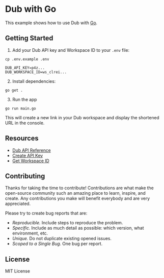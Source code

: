 # Dub with Go

This example shows how to use Dub with [Go](https://go.dev/).

## Getting Started

1. Add your Dub API key and Workspace ID to your `.env` file:

```shell
cp .env.example .env
```

```
DUB_API_KEY=p4z...
DUB_WORKSPACE_ID=ws_clrei...
```

2. Install dependencies:

```shell
go get .
```

3. Run the app

```shell
go run main.go
```

This will create a new link in your Dub workspace and display the shortened URL in the console.

## Resources

- [Dub API Reference](https://dub.co/docs/api-reference)
- [Create API Key](https://app.dub.co/settings/tokens)
- [Get Workspace ID](https://dub.co/help/article/how-to-get-workspace-id)

## Contributing

Thanks for taking the time to contribute! Contributions are what make the open-source community such an amazing place to learn, inspire, and create. Any contributions you make will benefit everybody and are very appreciated.

Please try to create bug reports that are:

- _Reproducible._ Include steps to reproduce the problem.
- _Specific._ Include as much detail as possible: which version, what environment, etc.
- _Unique._ Do not duplicate existing opened issues.
- _Scoped to a Single Bug._ One bug per report.

## License

MIT License